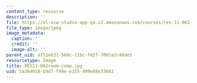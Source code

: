 ```yaml
---
content_type: resource
description: ''
file: https://ol-ocw-studio-app-qa.s3.amazonaws.com/courses/res-11-002-intentional-public-disruptions-art-responsibility-and-pedagogy-fall-2017/5a364018b9d7f49ee355909e88e33683_RES11-002room-comp.jpg
file_type: image/jpeg
image_metadata:
  caption: ''
  credit: ''
  image-alt: ''
parent_uid: af51e631-568c-11bc-fd2f-7001a2c48de5
resourcetype: Image
title: RES11-002room-comp.jpg
uid: 5a364018-b9d7-f49e-e355-909e88e33683
---
```

